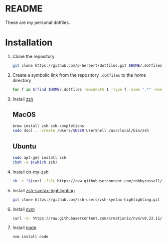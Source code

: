# README

These are my personal dotfiles.

# Installation

1. Clone the repository

    ~~~bash
    git clone https://github.com/p-herbert/dotfiles.git $HOME/.dotfiles
    ~~~

2. Create a symbolic link from the repository `.dotfiles` to the home directory

    ~~~bash
    for f in $(find $HOME/.dotfiles -maxdepth 1 -type f -name ".*" -exec basename ';'); do ln -s $f $HOME/$f; done
    ~~~

3. Install [zsh]

    ## MacOS
    ~~~bash
    brew install zsh zsh-completions
    sudo dscl . -create /Users/$USER UserShell /usr/local/bin/zsh
    ~~~

    ## Ubuntu
    ~~~bash
    sudo apt-get install zsh
    chsh -s $(which zsh)
    ~~~

4. Install [oh-my-zsh]

    ~~~bash
    sh -c "$(curl -fsSL https://raw.githubusercontent.com/robbyrussell/oh-my-zsh/master/tools/install.sh)"
    ~~~

5. Install [zsh-syntax-highlighting]

    ~~~bash
    git clone https://github.com/zsh-users/zsh-syntax-highlighting.git $HOME/.zsh-syntax-highlighting
    ~~~

6. Install [nvm]

    ~~~bash
    curl -o- https://raw.githubusercontent.com/creationix/nvm/v0.33.11/install.sh | bash
    ~~~

7. Install [node]

    ~~~bash
    nvm install node
    ~~~

[zsh]: https://www.zsh.org/
[oh-my-zsh]: https://ohmyz.sh/
[zsh-syntax-highlighting]: https://github.com/zsh-users/zsh-syntax-highlighting
[nvm]: https://github.com/creationix/nvm
[node]: https://nodejs.org/en/

